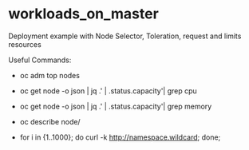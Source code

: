 # workloads_on_master

Deployment example with Node Selector, Toleration, request and limits resources

Useful Commands:

- oc adm top nodes
- oc get node <node>  -o json | jq .' | .status.capacity'| grep cpu
- oc get node <node>  -o json | jq .' | .status.capacity'| grep memory
- oc describe node/<node>

- for i in {1..1000}; do curl -k <http://namespace.wildcard>; done;



